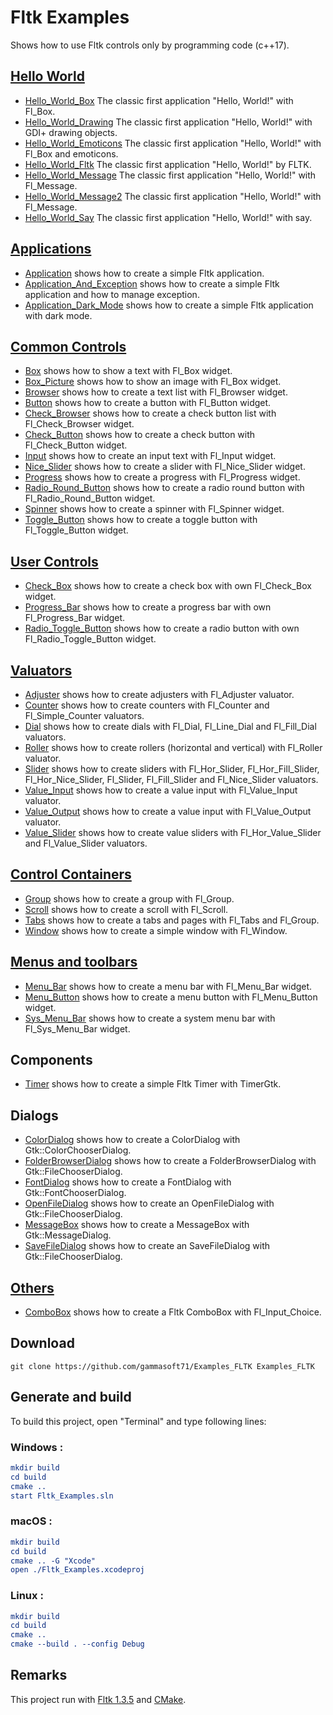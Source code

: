 
# Fltk Examples

Shows how to use Fltk controls only by programming code (c++17).

## [Hello World](src/Hello_Worlds)

* [Hello_World_Box](src/Hello_Worlds/Hello_World_Box) The classic first application "Hello, World!" with Fl_Box.
* [Hello_World_Drawing](src/Hello_Worlds/Hello_World_Drawing) The classic first application "Hello, World!" with GDI+ drawing objects.
* [Hello_World_Emoticons](src/Hello_Worlds/Hello_World_Emoticons) The classic first application "Hello, World!" with Fl_Box and emoticons.
* [Hello_World_Fltk](src/Hello_Worlds/Hello_World_Fltk) The classic first application "Hello, World!" by FLTK.
* [Hello_World_Message](src/Hello_Worlds/Hello_World_Message) The classic first application "Hello, World!" with Fl_Message.
* [Hello_World_Message2](src/Hello_Worlds/Hello_World_Message2) The classic first application "Hello, World!" with Fl_Message.
* [Hello_World_Say](src/Hello_Worlds/Hello_World_Say) The classic first application "Hello, World!" with say.

## [Applications](src/Applications)

* [Application](src/Applications/Application) shows how to create a simple Fltk application.
* [Application_And_Exception](src/Applications/Application_And_Exception) shows how to create a simple Fltk application and how to manage exception.
* [Application_Dark_Mode](src/Applications/Application_Dark_Mode) shows how to create a simple Fltk application with dark mode.

## [Common Controls](src/Common_Controls)

* [Box](src/Common_Controls/Box) shows how to show a text with Fl_Box widget.
* [Box_Picture](src/Common_Controls/Box_Picture) shows how to show an image with Fl_Box widget.
* [Browser](src/Common_Controls/Browser) shows how to create a text list with Fl_Browser widget.
* [Button](src/Common_Controls/Button) shows how to create a button with Fl_Button widget.
* [Check_Browser](src/Common_Controls/Check_Browser) shows how to create a check button list with Fl_Check_Browser widget.
* [Check_Button](src/Common_Controls/Check_Button) shows how to create a check button with Fl_Check_Button widget.
* [Input](src/Common_Controls/Input) shows how to create an input text with Fl_Input widget.
* [Nice_Slider](src/Common_Controls/Nice_Slider) shows how to create a slider with Fl_Nice_Slider widget.
* [Progress](src/Common_Controls/Progress) shows how to create a progress with Fl_Progress widget.
* [Radio_Round_Button](src/Common_Controls/Radio_Round_Button) shows how to create a radio round button with Fl_Radio_Round_Button widget.
* [Spinner](src/Common_Controls/Spinner) shows how to create a spinner with Fl_Spinner widget.
* [Toggle_Button](src/Common_Controls/Toggle_Button) shows how to create a toggle button with Fl_Toggle_Button widget.

## [User Controls](src/User_Controls)

* [Check_Box](src/User_Controls/Check_Box) shows how to create a check box with own Fl_Check_Box widget.
* [Progress_Bar](src/User_Controls/Progress_Bar) shows how to create a progress bar with own Fl_Progress_Bar widget.
* [Radio_Toggle_Button](src/User_Controls/Radio_Toggle_Button) shows how to create a radio button with own Fl_Radio_Toggle_Button widget.

## [Valuators](src/Valuators)

* [Adjuster](src/Valuators/Adjuster) shows how to create adjusters with Fl_Adjuster valuator.
* [Counter](src/Valuators/Counter) shows how to create counters with Fl_Counter and Fl_Simple_Counter valuators.
* [Dial](src/Valuators/Dial) shows how to create dials with Fl_Dial, Fl_Line_Dial and Fl_Fill_Dial valuators.
* [Roller](src/Valuators/Roller) shows how to create rollers (horizontal and vertical) with Fl_Roller valuator.
* [Slider](src/Valuators/Slider) shows how to create sliders with Fl_Hor_Slider, Fl_Hor_Fill_Slider, Fl_Hor_Nice_Slider, Fl_Slider, Fl_Fill_Slider and Fl_Nice_Slider valuators.
* [Value_Input](src/Valuators/Value_Input) shows how to create a value input with Fl_Value_Input valuator.
* [Value_Output](src/Valuators/Value_Output) shows how to create a value input with Fl_Value_Output valuator.
* [Value_Slider](src/Valuators/Slider) shows how to create value sliders with Fl_Hor_Value_Slider and Fl_Value_Slider valuators.

## [Control Containers](src/Control_Containers)

* [Group](src/Control_Containers/Group) shows how to create a group with Fl_Group.
* [Scroll](src/Control_Containers/Scroll) shows how to create a scroll with Fl_Scroll.
* [Tabs](src/Control_Containers/Tabs) shows how to create a tabs and pages with Fl_Tabs and Fl_Group.
* [Window](src/Control_Containers/Window) shows how to create a simple window with Fl_Window.

## [Menus and toolbars](src/Menus_And_Toolbars)

* [Menu_Bar](src/Menus_And_Toolbars/Menu_Bar) shows how to create a menu bar with Fl_Menu_Bar widget.
* [Menu_Button](src/Menus_And_Toolbars/Menu_Button) shows how to create a menu button with Fl_Menu_Button widget.
* [Sys_Menu_Bar](src/Menus_And_Toolbars/Sys_Menu_Bar) shows how to create a system menu bar with Fl_Sys_Menu_Bar widget.

## Components

* [Timer](src/Timer) shows how to create a simple Fltk Timer with TimerGtk.

## Dialogs

* [ColorDialog](src/ColorDialog) shows how to create a ColorDialog with Gtk::ColorChooserDialog.
* [FolderBrowserDialog](src/FolderBrowserDialog) shows how to create a FolderBrowserDialog with Gtk::FileChooserDialog.
* [FontDialog](src/FontDialog) shows how to create a FontDialog with Gtk::FontChooserDialog.
* [OpenFileDialog](src/OpenFileDialog) shows how to create an OpenFileDialog with Gtk::FileChooserDialog.
* [MessageBox](src/MessageBox) shows how to create a MessageBox with Gtk::MessageDialog.
* [SaveFileDialog](src/SaveFileDialog) shows how to create an SaveFileDialog with Gtk::FileChooserDialog.

## [Others](src/Others)

* [ComboBox](src/Others/ComboBox) shows how to create a Fltk ComboBox with Fl_Input_Choice.

## Download

``` shell
git clone https://github.com/gammasoft71/Examples_FLTK Examples_FLTK
```

## Generate and build

To build this project, open "Terminal" and type following lines:

### Windows :

``` cmake
mkdir build
cd build
cmake .. 
start Fltk_Examples.sln
```

### macOS :

``` cmake
mkdir build
cd build
cmake .. -G "Xcode"
open ./Fltk_Examples.xcodeproj
```


### Linux :

``` cmake
mkdir build
cd build
cmake .. 
cmake --build . --config Debug
```

## Remarks

This project run with [Fltk 1.3.5](https://www.Fltk.org) and [CMake](https://cmake.org).
